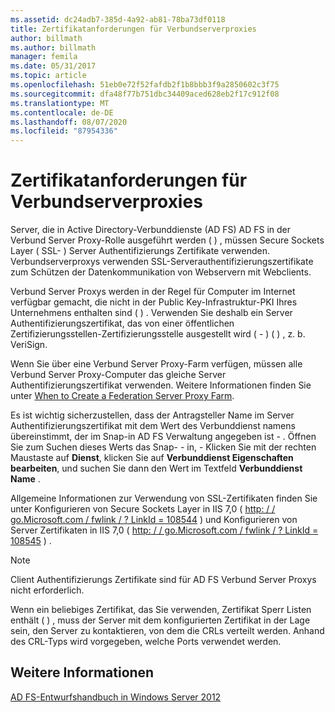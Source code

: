```yaml
---
ms.assetid: dc24adb7-385d-4a92-ab81-78ba73df0118
title: Zertifikatanforderungen für Verbundserverproxies
author: billmath
ms.author: billmath
manager: femila
ms.date: 05/31/2017
ms.topic: article
ms.openlocfilehash: 51eb0e72f52fafdb2f1b8bbb3f9a2850602c3f75
ms.sourcegitcommit: dfa48f77b751dbc34409aced628eb2f17c912f08
ms.translationtype: MT
ms.contentlocale: de-DE
ms.lasthandoff: 08/07/2020
ms.locfileid: "87954336"
---
```

# <a name="certificate-requirements-for-federation-server-proxies"></a>Zertifikatanforderungen für Verbundserverproxies

Server, die in Active Directory-Verbunddienste (AD FS) AD FS in der Verbund Server Proxy-Rolle ausgeführt werden \( \) , müssen Secure Sockets Layer \( SSL- \) Server Authentifizierungs Zertifikate verwenden. Verbundserverproxys verwenden SSL-Serverauthentifizierungszertifikate zum Schützen der Datenkommunikation von Webservern mit Webclients.

Verbund Server Proxys werden in der Regel für Computer im Internet verfügbar gemacht, die nicht in der Public Key-Infrastruktur-PKI Ihres Unternehmens enthalten sind \( \) . Verwenden Sie deshalb ein Server Authentifizierungszertifikat, das von einer öffentlichen Zertifizierungsstellen-Zertifizierungsstelle ausgestellt wird \( \- \) \( \) , z. b. VeriSign.

Wenn Sie über eine Verbund Server Proxy-Farm verfügen, müssen alle Verbund Server Proxy-Computer das gleiche Server Authentifizierungszertifikat verwenden. Weitere Informationen finden Sie unter [When to Create a Federation Server Proxy Farm](When-to-Create-a-Federation-Server-Proxy-Farm.md).

Es ist wichtig sicherzustellen, dass der Antragsteller Name im Server Authentifizierungszertifikat mit dem Wert des Verbunddienst namens übereinstimmt, der im Snap-in AD FS Verwaltung angegeben ist \- . Öffnen Sie zum Suchen dieses Werts das Snap- \- in, \- Klicken Sie mit der rechten Maustaste auf **Dienst**, klicken Sie auf **Verbunddienst Eigenschaften bearbeiten**, und suchen Sie dann den Wert im Textfeld **Verbunddienst Name** .

Allgemeine Informationen zur Verwendung von SSL-Zertifikaten finden Sie unter Konfigurieren von Secure Sockets Layer in IIS 7,0 \( [http: \/ \/ go.Microsoft.com \/ fwlink \/ ? LinkId \= 108544](https://go.microsoft.com/fwlink/?LinkID=108544) \) und Konfigurieren von Server Zertifikaten in IIS 7,0 \( [http: \/ \/ go.Microsoft.com \/ fwlink \/ ? LinkId \= 108545](https://go.microsoft.com/fwlink/?LinkID=108545) \) .

> [!NOTE]
> Client Authentifizierungs Zertifikate sind für AD FS Verbund Server Proxys nicht erforderlich.

Wenn ein beliebiges Zertifikat, das Sie verwenden, Zertifikat Sperr Listen enthält \( \) , muss der Server mit dem konfigurierten Zertifikat in der Lage sein, den Server zu kontaktieren, von dem die CRLs verteilt werden. Anhand des CRL-Typs wird vorgegeben, welche Ports verwendet werden.

## <a name="see-also"></a>Weitere Informationen
[AD FS-Entwurfshandbuch in Windows Server 2012](AD-FS-Design-Guide-in-Windows-Server-2012.md)
